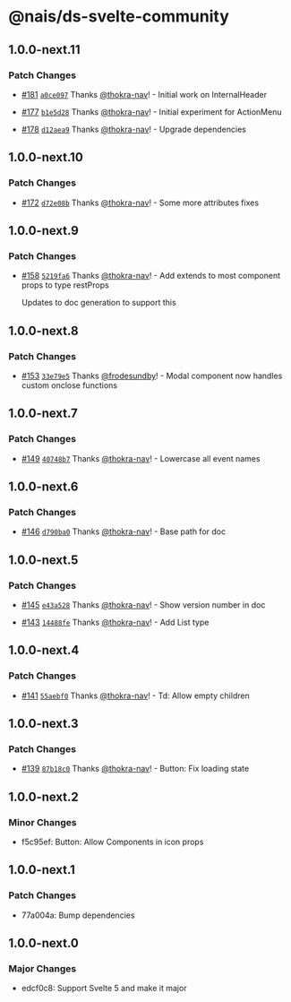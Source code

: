 # @nais/ds-svelte-community

## 1.0.0-next.11

### Patch Changes

- [#181](https://github.com/nais/ds-svelte-community/pull/181) [`a0ce097`](https://github.com/nais/ds-svelte-community/commit/a0ce0976bd13df599a1631a67ea2ff9e9bb06e7f) Thanks [@thokra-nav](https://github.com/thokra-nav)! - Initial work on InternalHeader

- [#177](https://github.com/nais/ds-svelte-community/pull/177) [`b1e5d28`](https://github.com/nais/ds-svelte-community/commit/b1e5d289c84cdac8e97c35e105013c0c490848cd) Thanks [@thokra-nav](https://github.com/thokra-nav)! - Initial experiment for ActionMenu

- [#178](https://github.com/nais/ds-svelte-community/pull/178) [`d12aea9`](https://github.com/nais/ds-svelte-community/commit/d12aea9d15713fa03de0dbd6af9cb3ffab7195aa) Thanks [@thokra-nav](https://github.com/thokra-nav)! - Upgrade dependencies

## 1.0.0-next.10

### Patch Changes

- [#172](https://github.com/nais/ds-svelte-community/pull/172) [`d72e08b`](https://github.com/nais/ds-svelte-community/commit/d72e08b1acf6120f3f02058520059950aff7ed9c) Thanks [@thokra-nav](https://github.com/thokra-nav)! - Some more attributes fixes

## 1.0.0-next.9

### Patch Changes

- [#158](https://github.com/nais/ds-svelte-community/pull/158) [`5219fa6`](https://github.com/nais/ds-svelte-community/commit/5219fa689d2758930f41eefc62e599006dd2d331) Thanks [@thokra-nav](https://github.com/thokra-nav)! - Add extends to most component props to type restProps

  Updates to doc generation to support this

## 1.0.0-next.8

### Patch Changes

- [#153](https://github.com/nais/ds-svelte-community/pull/153) [`33e79e5`](https://github.com/nais/ds-svelte-community/commit/33e79e5ab7a2f3f11e1356af296f4965f1eafedf) Thanks [@frodesundby](https://github.com/frodesundby)! - Modal component now handles custom onclose functions

## 1.0.0-next.7

### Patch Changes

- [#149](https://github.com/nais/ds-svelte-community/pull/149) [`40748b7`](https://github.com/nais/ds-svelte-community/commit/40748b7a5ceb420d544f05fb9a83d59c9e3e6bce) Thanks [@thokra-nav](https://github.com/thokra-nav)! - Lowercase all event names

## 1.0.0-next.6

### Patch Changes

- [#146](https://github.com/nais/ds-svelte-community/pull/146) [`d790ba0`](https://github.com/nais/ds-svelte-community/commit/d790ba09c53c8371330f0b9e465e21c1e7dc9e35) Thanks [@thokra-nav](https://github.com/thokra-nav)! - Base path for doc

## 1.0.0-next.5

### Patch Changes

- [#145](https://github.com/nais/ds-svelte-community/pull/145) [`e43a528`](https://github.com/nais/ds-svelte-community/commit/e43a528f458a63c32c6cc9e6ea427862842aedeb) Thanks [@thokra-nav](https://github.com/thokra-nav)! - Show version number in doc

- [#143](https://github.com/nais/ds-svelte-community/pull/143) [`14488fe`](https://github.com/nais/ds-svelte-community/commit/14488fe6b816d2a1604cb82df06103d7a54957c8) Thanks [@thokra-nav](https://github.com/thokra-nav)! - Add List type

## 1.0.0-next.4

### Patch Changes

- [#141](https://github.com/nais/ds-svelte-community/pull/141) [`55aebf0`](https://github.com/nais/ds-svelte-community/commit/55aebf03ee9c5cd6969e2ab9a55fa7fd090b7195) Thanks [@thokra-nav](https://github.com/thokra-nav)! - Td: Allow empty children

## 1.0.0-next.3

### Patch Changes

- [#139](https://github.com/nais/ds-svelte-community/pull/139) [`87b18c0`](https://github.com/nais/ds-svelte-community/commit/87b18c02267255190afa1b85e5d768c4386f115e) Thanks [@thokra-nav](https://github.com/thokra-nav)! - Button: Fix loading state

## 1.0.0-next.2

### Minor Changes

- f5c95ef: Button: Allow Components in icon props

## 1.0.0-next.1

### Patch Changes

- 77a004a: Bump dependencies

## 1.0.0-next.0

### Major Changes

- edcf0c8: Support Svelte 5 and make it major
